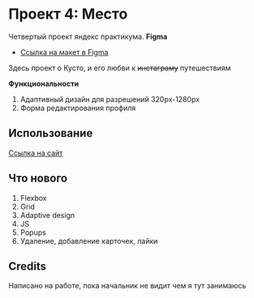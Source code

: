 # Проект 4: Место

Четвертый проект яндекс практикума.
**Figma**

* [Ссылка на макет в Figma](https://www.figma.com/file/StZjf8HnoeLdiXS7dYrLAh/JavaScript.-Sprint-4)


Здесь проект о Кусто, и его любви к ~~инстаграму~~ путешествиям


**Функциональности**

1. Адаптивный дизайн для разрешений 320px-1280px
2. Форма редактирования профиля


## Использование
[Ссылка на сайт](https://skati.github.io/mesto/)

## Что нового

1. Flexbox
2. Grid
3. Adaptive design
4. JS
5. Popups
6. Удаление, добавление карточек, лайки


## Credits

Написано на работе, пока начальник не видит чем я тут занимаюсь
